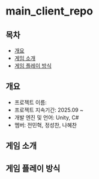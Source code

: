 # main_client_repo

## 목차
  - [개요](#개요)
  - [게임 소개](#게임-소개)
  - [게임 플레이 방식](#게임-플레이-방식)

## 개요
- 프로젝트 이름: 
- 프로젝트 지속기간: 2025.09 ~
- 개발 엔진 및 언어: Unity, C#
- 멤버: 전민혁, 정성찬, 나혜찬

## 게임 소개

## 게임 플레이 방식

